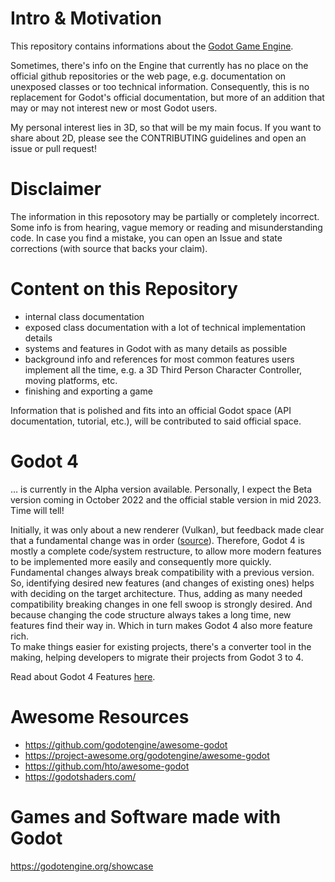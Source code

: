 # Intro & Motivation

This repository contains informations about the [Godot Game Engine](https://github.com/godotengine/godot).

Sometimes, there's info on the Engine that currently has no place on the official github repositories or the web page, e.g. documentation on unexposed classes or too technical information. Consequently, this is no replacement for Godot's official documentation, but more of an addition that may or may not interest new or most Godot users.

My personal interest lies in 3D, so that will be my main focus. If you want to share about 2D, please see the CONTRIBUTING guidelines and open an issue or pull request!


# Disclaimer

The information in this reposotory may be partially or completely incorrect. Some info is from hearing, vague memory or reading and misunderstanding code. In case you find a mistake, you can open an Issue and state corrections (with source that backs your claim).


# Content on this Repository

* internal class documentation
* exposed class documentation with a lot of technical implementation details
* systems and features in Godot with as many details as possible
* background info and references for most common features users implement all the time, e.g. a 3D Third Person Character Controller, moving platforms, etc.
* finishing and exporting a game

Information that is polished and fits into an official Godot space (API documentation, tutorial, etc.), will be contributed to said official space.


# Godot 4

… is currently in the Alpha version available. Personally, I expect the Beta version coming in October 2022 and the official stable version in mid 2023. Time will tell!

Initially, it was only about a new renderer (Vulkan), but feedback made clear that a fundamental change was in order ([source](https://www.reddit.com/r/godot/comments/on0hzn/comment/h5pgoi5/?utm_source=reddit&utm_medium=web2x&context=3)). Therefore, Godot 4 is mostly a complete code/system restructure, to allow more modern features to be implemented more easily and consequently more quickly.  
Fundamental changes always break compatibility with a previous version. So, identifying desired new features (and changes of existing ones) helps with deciding on the target architecture. Thus, adding as many needed compatibility breaking changes in one fell swoop is strongly desired. And because changing the code structure always takes a long time, new features find their way in. Which in turn makes Godot 4 also more feature rich.  
To make things easier for existing projects, there's a converter tool in the making, helping developers to migrate their projects from Godot 3 to 4.  

Read about Godot 4 Features [here](03_godot_4/_features.md).


# Awesome Resources

* https://github.com/godotengine/awesome-godot 
* https://project-awesome.org/godotengine/awesome-godot
* https://github.com/hto/awesome-godot
* https://godotshaders.com/


# Games and Software made with Godot

https://godotengine.org/showcase
